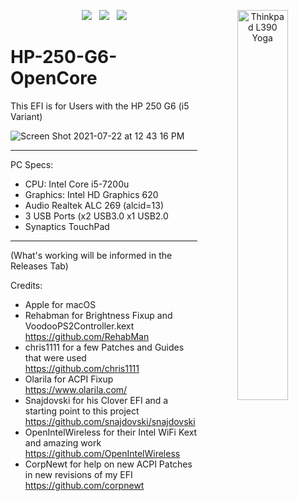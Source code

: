 <p align="center"><img src="./.github/l390yoga.png" alt="Thinkpad L390 Yoga" width="40%" align="Right"><img src="https://img.shields.io/badge/BIOS-1.36-blue"></a> &nbsp;&nbsp;<a href="https://github.com/acidanthera/OpenCorePkg"><img src="https://img.shields.io/badge/OpenCore-0.7.9-blue"></a> &nbsp;&nbsp;<img src="https://img.shields.io/badge/MacOS-12-blue"></p>

# HP-250-G6-OpenCore
This EFI is for Users with the HP 250 G6 (i5 Variant)

![Screen Shot 2021-07-22 at 12 43 16 PM](https://user-images.githubusercontent.com/83425771/126700044-ecc173c8-56ca-4af7-b0c9-962efb5f6c5d.png)


--------------------------------------------------------------------------------------------------------------------------------------------------------------------

PC Specs:
- CPU: Intel Core i5-7200u
- Graphics: Intel HD Graphics 620
- Audio Realtek ALC 269 (alcid=13)
- 3 USB Ports (x2 USB3.0   x1 USB2.0
- Synaptics TouchPad

--------------------------------------------------------------------------------------------------------------------------------------------------------------------

(What's working will be informed in the Releases Tab)

Credits:
- Apple for macOS
- Rehabman for Brightness Fixup and VoodooPS2Controller.kext https://github.com/RehabMan
- chris1111 for a few Patches and Guides that were used https://github.com/chris1111
- Olarila for ACPI Fixup https://www.olarila.com/
- Snajdovski for his Clover EFI and a starting point to this project https://github.com/snajdovski/snajdovski
- OpenIntelWireless for their Intel WiFi Kext and amazing work https://github.com/OpenIntelWireless
- CorpNewt for help on new ACPI Patches in new revisions of my EFI https://github.com/corpnewt

